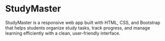 # StudyMaster
StudyMaster is a responsive web app built with HTML, CSS, and Bootstrap that helps students organize study tasks, track progress, and manage learning efficiently with a clean, user-friendly interface.
